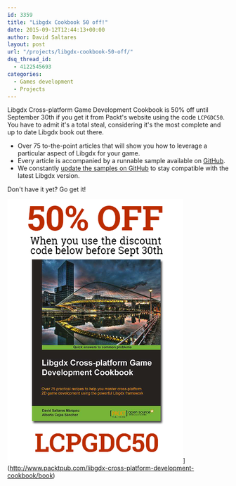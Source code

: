 ```yaml
---
id: 3359
title: "Libgdx Cookbook 50 off!"
date: 2015-09-12T12:44:13+00:00
author: David Saltares
layout: post
url: "/projects/libgdx-cookbook-50-off/"
dsq_thread_id:
  - 4122545693
categories:
  - Games development
  - Projects
---
```


Libgdx Cross-platform Game Development Cookbook is 50% off until September 30th
if you get it from Packt's website using the code `LCPGDC50`. You have to admit
it's a total steal, considering it's the most complete and up to date Libgdx
book out there.

* Over 75 to-the-point articles that will show you how to leverage a particular
aspect of Libgdx for your game.
* Every article is accompanied by a runnable sample available on
[GitHub](https://github.com/dsaltares/libgdx-cookbook).
* We constantly [update the samples on GitHub](https://github.com/dsaltares/libgdx-cookbook/commits/master)
to stay compatible with the latest Libgdx version.

Don't have it yet? Go get it!

![libgdx-cookboom-raffle.png](/img/cookbook/libgdx-cookboom-raffle.png)](http://www.packtpub.com/libgdx-cross-platform-development-cookbook/book)
